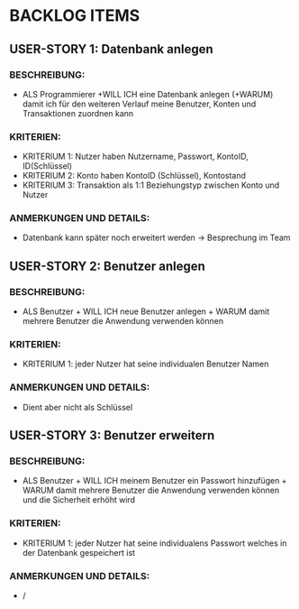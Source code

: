 # BACKLOG ITEMS

## USER-STORY 1: Datenbank anlegen
### BESCHREIBUNG:  
- ALS Programmierer +WILL ICH eine Datenbank anlegen (+WARUM) damit ich für den weiteren Verlauf meine Benutzer, Konten und Transaktionen zuordnen kann
### KRITERIEN:
  - KRITERIUM 1: Nutzer haben Nutzername, Passwort, KontoID, ID(Schlüssel)
  - KRITERIUM 2: Konto haben KontoID (Schlüssel), Kontostand
  - KRITERIUM 3: Transaktion als 1:1 Beziehungstyp zwischen Konto und Nutzer 
### ANMERKUNGEN UND DETAILS:
- Datenbank kann später noch erweitert werden -> Besprechung im Team 

## USER-STORY 2: Benutzer anlegen
### BESCHREIBUNG:  
- ALS Benutzer + WILL ICH neue Benutzer anlegen + WARUM damit mehrere Benutzer die Anwendung verwenden können
### KRITERIEN:
- KRITERIUM 1: jeder Nutzer hat seine individualen Benutzer Namen 
### ANMERKUNGEN UND DETAILS:
- Dient aber nicht als Schlüssel 

## USER-STORY 3: Benutzer erweitern
### BESCHREIBUNG:  
- ALS Benutzer + WILL ICH  meinem Benutzer ein Passwort hinzufügen + WARUM damit mehrere Benutzer die Anwendung verwenden können und die Sicherheit erhöht wird 
### KRITERIEN:
  - KRITERIUM 1: jeder Nutzer hat seine individualens Passwort welches in der Datenbank gespeichert ist 
### ANMERKUNGEN UND DETAILS:
- /
